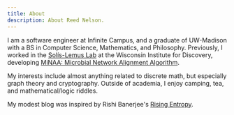 ```yaml
---
title: About
description: About Reed Nelson.
---
```


I am a software engineer at Infinite Campus, and a graduate of UW-Madison with a BS in Computer Science, Mathematics, and Philosophy. Previously, I worked in the [Solís-Lemus Lab](https://solislemuslab.github.io/) at the Wisconsin Institute for Discovery, developing [MiNAA: Microbial Network Alignment Algorithm](https://doi.org/10.21105/joss.05448).

My interests include almost anything related to discrete math, but especially graph theory and cryptography. Outside of academia, I enjoy camping, tea, and mathematical/logic riddles.

My modest blog was inspired by Rishi Banerjee's [Rising Entropy](https://risingentropy.com/).
